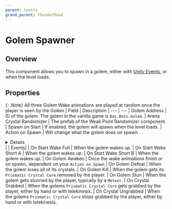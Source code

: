 ```yaml
---
parent: Levels
grand_parent: ThunderRoad
---
```

# Golem Spawner

## Overview
This component allows you to spawn in a golem, either with [Unity Events](https://docs.unity3d.com/Manual/UnityEvents.html), or when the level loads.

## Properties
{: .Note}
All three Golem Wake animations are played at random once the player is seen by the Golem
| Field              | Description
| ---                | ---
| Golem Address         | ID of the golem. The golem in the vanilla game is `Bas.Boss.Golem`.
| Arena Crystal Randomizer        | The prefab of the Weak Point Randomizer component.
| Spawn on Start  | If enabled, the golem will spawn when the level loads.
| Action on Spawn        | Will change what the golem does on spawn <details>• *None* - The golem will spawn in and the player will need to go near it to wake it.<br>• *Disable* - The golem will spawn in with the GameObject disabled.<br>• *Wake* - The golem will spawn in and start attacking the player. The `Start Wake` events will still trigger.</details> |
| Events|
| On Start Wake Full        | When the golem wakes up. 
| On Start Wake Short A        | When the golem wakes up.
| On Start Wake Short B     | When the golem wakes up. 
| On Golem Awaken        | Once the wake animations finish or on spawn, dependent on your `Action on Spawn`
| On Golem Defeat        | When the golem loses all of its crystals.
| On Golem Kill        | When the golem gets its `Prismatic Crystal Core` removed by the player.
| On Golem Stun        | When the golem gets stunned by the player, typically by a `Meteor`.
| On Crystal Grabbed        | When the golems `Prismatic Crystal Core` gets grabbed by the player, either by hand or with telekinesis.
| On Crystal Ungrabbed        | When the golems `Prismatic Crystal Core` stops grabbed by the player, either by hand or with telekinesis.